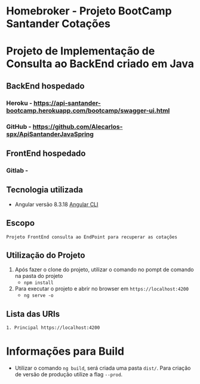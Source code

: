 # Homebroker - Projeto BootCamp Santander Cotações 

# Projeto de Implementação de Consulta ao BackEnd criado em Java

## BackEnd hospedado 
### Heroku  - https://api-santander-bootcamp.herokuapp.com/bootcamp/swagger-ui.html
### GitHub  - https://github.com/Alecarlos-spx/ApiSantanderJavaSpring
## FrontEnd hospedado 
### Gitlab - 

## Tecnologia utilizada 

- Angular versão 8.3.18 [Angular CLI](https://github.com/angular/angular-cli)

## Escopo
	Projeto FrontEnd consulta ao EndPoint para recuperar as cotações

## Utilização do Projeto
1. Após fazer o clone do projeto, utilizar o comando no pompt de comando na pasta do projeto 
    - `npm install`
2. Para executar o projeto e abrir no browser em `https://localhost:4200`
    - `ng serve -o`  

	
## Lista das URIs
	1. Principal https://localhost:4200 
	
# Informações para Build
  - Utilizar o comando `ng build`, será criada uma pasta `dist/`. Para criação de versão de produção utilize a flag `--prod`.
